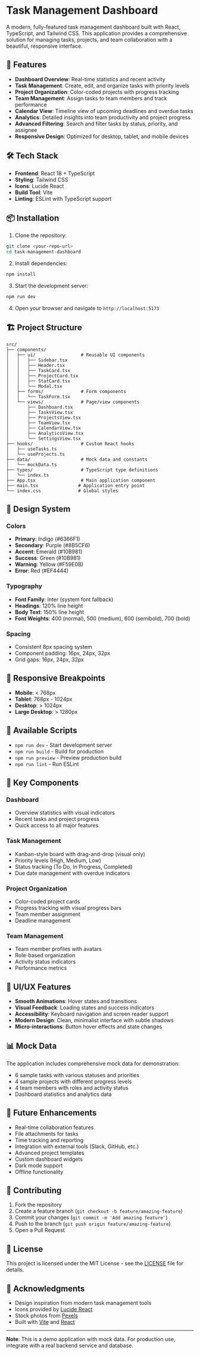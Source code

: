 # Task Management Dashboard

A modern, fully-featured task management dashboard built with React, TypeScript, and Tailwind CSS. This application provides a comprehensive solution for managing tasks, projects, and team collaboration with a beautiful, responsive interface.

## 🚀 Features

- **Dashboard Overview**: Real-time statistics and recent activity
- **Task Management**: Create, edit, and organize tasks with priority levels
- **Project Organization**: Color-coded projects with progress tracking
- **Team Management**: Assign tasks to team members and track performance
- **Calendar View**: Timeline view of upcoming deadlines and overdue tasks
- **Analytics**: Detailed insights into team productivity and project progress
- **Advanced Filtering**: Search and filter tasks by status, priority, and assignee
- **Responsive Design**: Optimized for desktop, tablet, and mobile devices

## 🛠️ Tech Stack

- **Frontend**: React 18 + TypeScript
- **Styling**: Tailwind CSS
- **Icons**: Lucide React
- **Build Tool**: Vite
- **Linting**: ESLint with TypeScript support

## 📦 Installation

1. Clone the repository:
```bash
git clone <your-repo-url>
cd task-management-dashboard
```

2. Install dependencies:
```bash
npm install
```

3. Start the development server:
```bash
npm run dev
```

4. Open your browser and navigate to `http://localhost:5173`

## 🏗️ Project Structure

```
src/
├── components/
│   ├── ui/                 # Reusable UI components
│   │   ├── Sidebar.tsx
│   │   ├── Header.tsx
│   │   ├── TaskCard.tsx
│   │   ├── ProjectCard.tsx
│   │   ├── StatCard.tsx
│   │   └── Modal.tsx
│   ├── forms/              # Form components
│   │   └── TaskForm.tsx
│   └── views/              # Page/view components
│       ├── Dashboard.tsx
│       ├── TasksView.tsx
│       ├── ProjectsView.tsx
│       ├── TeamView.tsx
│       ├── CalendarView.tsx
│       ├── AnalyticsView.tsx
│       └── SettingsView.tsx
├── hooks/                  # Custom React hooks
│   ├── useTasks.ts
│   └── useProjects.ts
├── data/                   # Mock data and constants
│   └── mockData.ts
├── types/                  # TypeScript type definitions
│   └── index.ts
├── App.tsx                 # Main application component
├── main.tsx               # Application entry point
└── index.css              # Global styles
```

## 🎨 Design System

### Colors
- **Primary**: Indigo (#6366F1)
- **Secondary**: Purple (#8B5CF6)
- **Accent**: Emerald (#10B981)
- **Success**: Green (#10B981)
- **Warning**: Yellow (#F59E0B)
- **Error**: Red (#EF4444)

### Typography
- **Font Family**: Inter (system font fallback)
- **Headings**: 120% line height
- **Body Text**: 150% line height
- **Font Weights**: 400 (normal), 500 (medium), 600 (semibold), 700 (bold)

### Spacing
- Consistent 8px spacing system
- Component padding: 16px, 24px, 32px
- Grid gaps: 16px, 24px, 32px

## 📱 Responsive Breakpoints

- **Mobile**: < 768px
- **Tablet**: 768px - 1024px
- **Desktop**: > 1024px
- **Large Desktop**: > 1280px

## 🔧 Available Scripts

- `npm run dev` - Start development server
- `npm run build` - Build for production
- `npm run preview` - Preview production build
- `npm run lint` - Run ESLint

## 🎯 Key Components

### Dashboard
- Overview statistics with visual indicators
- Recent tasks and project progress
- Quick access to all major features

### Task Management
- Kanban-style board with drag-and-drop (visual only)
- Priority levels (High, Medium, Low)
- Status tracking (To Do, In Progress, Completed)
- Due date management with overdue indicators

### Project Organization
- Color-coded project cards
- Progress tracking with visual progress bars
- Team member assignment
- Deadline management

### Team Management
- Team member profiles with avatars
- Role-based organization
- Activity status indicators
- Performance metrics

## 🎨 UI/UX Features

- **Smooth Animations**: Hover states and transitions
- **Visual Feedback**: Loading states and success indicators
- **Accessibility**: Keyboard navigation and screen reader support
- **Modern Design**: Clean, minimalist interface with subtle shadows
- **Micro-interactions**: Button hover effects and state changes

## 📊 Mock Data

The application includes comprehensive mock data for demonstration:
- 6 sample tasks with various statuses and priorities
- 4 sample projects with different progress levels
- 4 team members with roles and activity status
- Dashboard statistics and analytics data

## 🔮 Future Enhancements

- Real-time collaboration features
- File attachments for tasks
- Time tracking and reporting
- Integration with external tools (Slack, GitHub, etc.)
- Advanced project templates
- Custom dashboard widgets
- Dark mode support
- Offline functionality

## 🤝 Contributing

1. Fork the repository
2. Create a feature branch (`git checkout -b feature/amazing-feature`)
3. Commit your changes (`git commit -m 'Add amazing feature'`)
4. Push to the branch (`git push origin feature/amazing-feature`)
5. Open a Pull Request

## 📄 License

This project is licensed under the MIT License - see the [LICENSE](LICENSE) file for details.

## 🙏 Acknowledgments

- Design inspiration from modern task management tools
- Icons provided by [Lucide React](https://lucide.dev/)
- Stock photos from [Pexels](https://www.pexels.com/)
- Built with [Vite](https://vitejs.dev/) and [React](https://reactjs.org/)

---

**Note**: This is a demo application with mock data. For production use, integrate with a real backend service and database.
